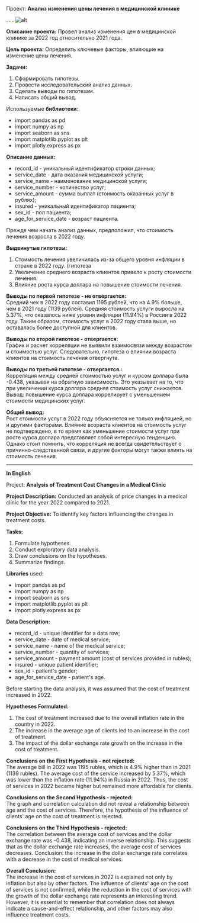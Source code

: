 Проект: **Анализ изменения цены лечения в медицинской клинике**

[id]: [https://clck.ru/36XDhx](https://disk.yandex.ru/client/recent?idApp=client&dialog=slider&idDialog=%2Fdisk%2F%D0%A1%D0%BA%D1%80%D0%B8%D0%BD%D1%88%D0%BE%D1%82%D1%8B%2F2023-11-10_21-10-48.png) "test"
.
.
.
![alt][id]

**Описание проекта:**
Провел анализ изменения цен в медицинской клинике за 2022 год относительно 2021 года.

**Цель проекта:**
Определить ключевые факторы, влияющие на изменение цены лечения.

**Задачи:**
1. Сформировать гипотезы.
2. Провести исследовательский анализ данных.
3. Сделать выводы по гипотезам.
4. Написать общий вывод.

Используемые **библиотеки**:

* import pandas as pd
* import numpy as np
* import seaborn as sns
* import matplotlib.pyplot as plt
* import plotly.express as px

**Описание данных:**
* record_id - уникальный идентификатор строки данных;
* service_date - дата оказания медицинской услуги;
* service_name - наименование медицинской услуги;
* service_number - количество услуг;
* service_amount - сумма выплат (стоимость оказанных услуг в рублях);
* insured - уникальный идентификатор пациента;
* sex_id - пол пациента;
* age_for_service_date - возраст пациента.

Прежде чем начать анализ данных, предположил, что стоимость лечения возросла в 2022 году.

**Выдвинутые гипотезы:**
1. Стоимость лечения увеличилась из-за общего уровня инфляции в стране в 2022 году. (гипотеза 
2. Увеличение среднего возраста клиентов привело к росту стоимости лечения.
3. Влияние роста курса доллара на повышение стоимости лечения.

**Выводы по первой гипотезе - не отвергается:** \
Средний чек в 2022 году составил 1195 рублей, что на 4.9% больше, чем в 2021 году (1139 рублей). 
Средняя стоимость услуги выросла на 5.37%, что оказалось ниже уровня инфляции (11.94%) в России в 2022 году. 
Таким образом, стоимость услуг в 2022 году стала выше, но оставалась более доступной для клиентов.

**Выводы по второй гипотезе - отвергается:** \
График и расчет корреляции не выявили взаимосвязи между возрастом и стоимостью услуг. 
Следовательно, гипотеза о влиянии возраста клиентов на стоимость лечения отвергнута.

**Выводы по третьей гипотезе - отвергается.:** \
Корреляция между средней стоимостью услуг и курсом доллара была -0.438, указывая на обратную зависимость. 
Это указывает на то, что при увеличении курса доллара средняя стоимость услуг снижается. 
Вывод: повышение курса доллара коррелирует с уменьшением стоимости медицинских услуг.

**Общий вывод:** \
Рост стоимости услуг в 2022 году объясняется не только инфляцией, но и другими факторами. 
Влияние возраста клиентов на стоимость услуг не подтверждено, в то время как уменьшение 
стоимости услуг при росте курса доллара представляет собой интересную тенденцию. 
Однако стоит помнить, что корреляция не всегда свидетельствует о причинно-следственной 
связи, и другие факторы могут также влиять на стоимость лечения.
____________________________________________________________________________________________

**In English**

Project: **Analysis of Treatment Cost Changes in a Medical Clinic**

**Project Description:**
Conducted an analysis of price changes in a medical clinic for the year 2022 compared to 2021.

**Project Objective:**
To identify key factors influencing the changes in treatment costs.

**Tasks:**
1. Formulate hypotheses.
2. Conduct exploratory data analysis.
3. Draw conclusions on the hypotheses.
4. Summarize findings.

**Libraries** used:
* import pandas as pd
* import numpy as np
* import seaborn as sns
* import matplotlib.pyplot as plt
* import plotly.express as px

**Data Description:**
* record_id - unique identifier for a data row;
* service_date - date of medical service;
* service_name - name of the medical service;
* service_number - quantity of services;
* service_amount - payment amount (cost of services provided in rubles);
* insured - unique patient identifier;
* sex_id - patient's gender;
* age_for_service_date - patient's age.

Before starting the data analysis, it was assumed that the cost of treatment increased in 2022.

**Hypotheses Formulated:**
1. The cost of treatment increased due to the overall inflation rate in the country in 2022.
2. The increase in the average age of clients led to an increase in the cost of treatment.
3. The impact of the dollar exchange rate growth on the increase in the cost of treatment.

**Conclusions on the First Hypothesis - not rejected:** \
The average bill in 2022 was 1195 rubles, which is 4.9% higher than in 2021 (1139 rubles).
The average cost of the service increased by 5.37%, which was lower than the inflation rate (11.94%) 
in Russia in 2022. Thus, the cost of services in 2022 became higher but remained more affordable for clients.

**Conclusions on the Second Hypothesis - rejected:** \
The graph and correlation calculation did not reveal a relationship between age and the cost of services.
Therefore, the hypothesis of the influence of clients' age on the cost of treatment is rejected.

**Conclusions on the Third Hypothesis - rejected:** \
The correlation between the average cost of services and the dollar exchange rate was -0.438, indicating an inverse relationship.
This suggests that as the dollar exchange rate increases, the average cost of services decreases.
Conclusion: the increase in the dollar exchange rate correlates with a decrease in the cost of medical services.

**Overall Conclusion:** \
The increase in the cost of services in 2022 is explained not only by inflation but also by other factors.
The influence of clients' age on the cost of services is not confirmed, while the reduction in the cost of 
services with the growth of the dollar exchange rate represents an interesting trend.
However, it is essential to remember that correlation does not always indicate a cause-and-effect 
relationship, and other factors may also influence treatment costs.
